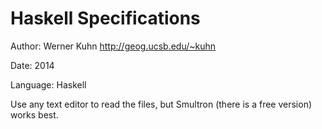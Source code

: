 Haskell Specifications
=========================
Author: Werner Kuhn <http://geog.ucsb.edu/~kuhn>

Date: 2014

Language: Haskell

Use any text editor to read the files, but Smultron (there is a free version) works best.